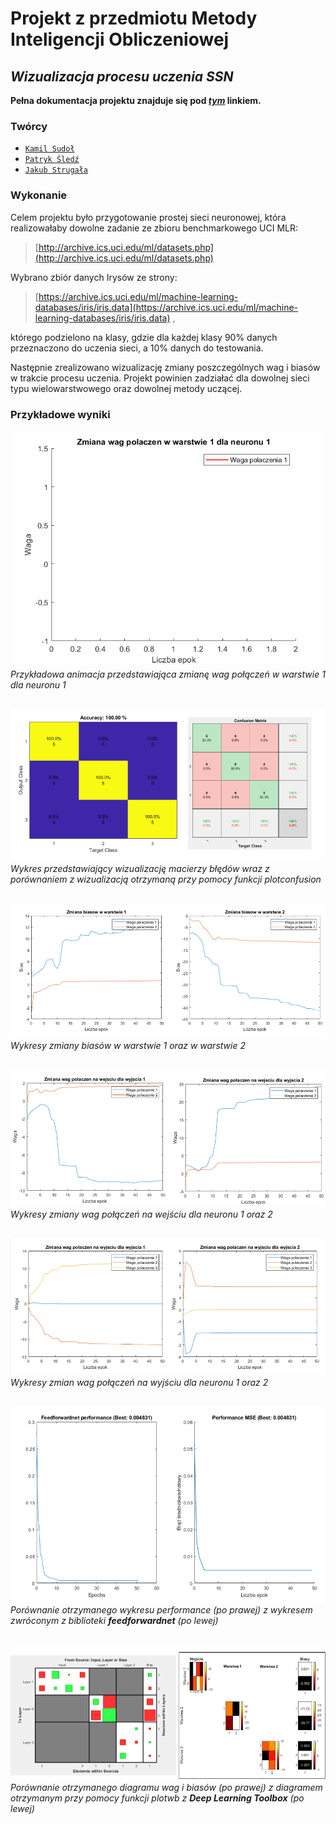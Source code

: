 # Projekt z przedmiotu Metody Inteligencji Obliczeniowej
## *Wizualizacja procesu uczenia SSN*
**Pełna dokumentacja projektu znajduje się pod [***tym***](https://github.com/kamilsudol/MIO_PROJEKT/blob/main/MIO%20-%20dokumentacja.pdf) linkiem.**
### Twórcy
 - [```Kamil Sudoł```](https://github.com/kamilsudol)
 - [```Patryk Śledź```](https://github.com/patryk0504)
 - [```Jakub Strugała```](https://github.com/JJ807)
### Wykonanie
Celem projektu było przygotowanie prostej sieci neuronowej, która realizowałaby dowolne zadanie ze zbioru benchmarkowego UCI MLR:

> [http://archive.ics.uci.edu/ml/datasets.php](http://archive.ics.uci.edu/ml/datasets.php)



Wybrano zbiór danych Irysów ze strony:
> [https://archive.ics.uci.edu/ml/machine-learning-databases/iris/iris.data](https://archive.ics.uci.edu/ml/machine-learning-databases/iris/iris.data) ,

którego podzielono na klasy, gdzie dla każdej klasy 90% danych przeznaczono do uczenia sieci, a 10% danych do testowania.

Następnie zrealizowano wizualizację zmiany poszczególnych wag i biasów w trakcie procesu uczenia. Projekt powinien zadziałać dla dowolnej sieci typu wielowarstwowego oraz dowolnej metody uczącej.
### Przykładowe wyniki

![Zmiany wag połączeń](https://github.com/kamilsudol/MIO_PROJEKT/blob/main/pics/wagi_polaczen_w1_n1.gif)
<br />
*Przykładowa animacja przedstawiająca zmianę wag połączeń w warstwie 1 dla neuronu 1*
<br />
<br />

![Confusion matrix](https://github.com/kamilsudol/MIO_PROJEKT/blob/main/pics/conf.png)
<br />
*Wykres przedstawiający wizualizację macierzy błędów wraz z porównaniem z wizualizacją otrzymaną przy pomocy funkcji plotconfusion*
<br />
<br />

![Bias](https://github.com/kamilsudol/MIO_PROJEKT/blob/main/pics/bias.png)
<br />
*Wykresy zmiany biasów w warstwie 1 oraz w warstwie 2*
<br />
<br />

![Wejscie](https://github.com/kamilsudol/MIO_PROJEKT/blob/main/pics/wejscie.png)
<br />
*Wykresy zmiany wag połączeń na wejściu dla neuronu 1 oraz 2*
<br />
<br />

![Wyjscie](https://github.com/kamilsudol/MIO_PROJEKT/blob/main/pics/wyjscie.png)
<br />
*Wykresy zmian wag połączeń na wyjściu dla neuronu 1 oraz 2*
<br />
<br />

![Performance](https://github.com/kamilsudol/MIO_PROJEKT/blob/main/pics/perf.png)
<br />
*Porównanie otrzymanego wykresu performance (po prawej) z wykresem zwróconym z biblioteki **feedforwardnet** (po lewej)*
<br />
<br />

![Heatmap](https://github.com/kamilsudol/MIO_PROJEKT/blob/main/pics/heatmap.png)
<br />
*Porównanie otrzymanego diagramu wag i biasów (po prawej) z diagramem otrzymanym przy pomocy funkcji plotwb  z **Deep Learning Toolbox** (po lewej)*
